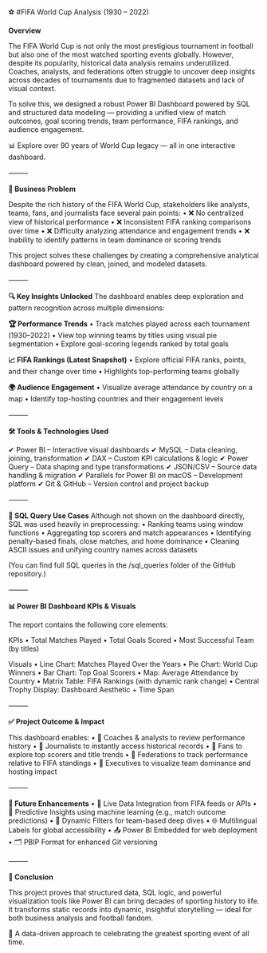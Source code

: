 ⚽ #FIFA World Cup Analysis (1930 – 2022)

**Overview**

The FIFA World Cup is not only the most prestigious tournament in football but also one of the most watched sporting events globally. However, despite its popularity, historical data analysis remains underutilized. Coaches, analysts, and federations often struggle to uncover deep insights across decades of tournaments due to fragmented datasets and lack of visual context.

To solve this, we designed a robust Power BI Dashboard powered by SQL and structured data modeling — providing a unified view of match outcomes, goal scoring trends, team performance, FIFA rankings, and audience engagement.

📊 Explore over 90 years of World Cup legacy — all in one interactive dashboard.

⸻

**🎯 Business Problem**

Despite the rich history of the FIFA World Cup, stakeholders like analysts, teams, fans, and journalists face several pain points:
	•	❌ No centralized view of historical performance
	•	❌ Inconsistent FIFA ranking comparisons over time
	•	❌ Difficulty analyzing attendance and engagement trends
	•	❌ Inability to identify patterns in team dominance or scoring trends

This project solves these challenges by creating a comprehensive analytical dashboard powered by clean, joined, and modeled datasets.

⸻

**🔍 Key Insights Unlocked**
The dashboard enables deep exploration and pattern recognition across multiple dimensions:

**🏆 Performance Trends**
	•	Track matches played across each tournament (1930–2022)
	•	View top winning teams by titles using visual pie segmentation
	•	Explore goal-scoring legends ranked by total goals

**📈 FIFA Rankings (Latest Snapshot)**
	•	Explore official FIFA ranks, points, and their change over time
	•	Highlights top-performing teams globally

**🌍 Audience Engagement**
	•	Visualize average attendance by country on a map
	•	Identify top-hosting countries and their engagement levels

⸻

**🛠 Tools & Technologies Used**

✔ Power BI – Interactive visual dashboards
✔ MySQL – Data cleaning, joining, transformation
✔ DAX – Custom KPI calculations & logic
✔ Power Query – Data shaping and type transformations
✔ JSON/CSV – Source data handling & migration
✔ Parallels for Power BI on macOS – Development platform
✔ Git & GitHub – Version control and project backup

⸻

**🔎 SQL Query Use Cases**
Although not shown on the dashboard directly, SQL was used heavily in preprocessing:
	•	Ranking teams using window functions
	•	Aggregating top scorers and match appearances
	•	Identifying penalty-based finals, close matches, and home dominance
	•	Cleaning ASCII issues and unifying country names across datasets

(You can find full SQL queries in the /sql_queries folder of the GitHub repository.)

⸻

**📊 Power BI Dashboard KPIs & Visuals**

The report contains the following core elements:

KPIs
	•	Total Matches Played
	•	Total Goals Scored
	•	Most Successful Team (by titles)

Visuals
	•	Line Chart: Matches Played Over the Years
	•	Pie Chart: World Cup Winners
	•	Bar Chart: Top Goal Scorers
	•	Map: Average Attendance by Country
	•	Matrix Table: FIFA Rankings (with dynamic rank change)
	•	Central Trophy Display: Dashboard Aesthetic + Time Span

⸻

**✅ Project Outcome & Impact**

This dashboard enables:
	•	📌 Coaches & analysts to review performance history
	•	📌 Journalists to instantly access historical records
	•	📌 Fans to explore top scorers and title trends
	•	📌 Federations to track performance relative to FIFA standings
	•	📌 Executives to visualize team dominance and hosting impact

⸻

**🔮 Future Enhancements**
	•	🔄 Live Data Integration from FIFA feeds or APIs
	•	🧠 Predictive Insights using machine learning (e.g., match outcome predictions)
	•	🎯 Dynamic Filters for team-based deep dives
	•	🌐 Multilingual Labels for global accessibility
	•	📤 Power BI Embedded for web deployment
	•	🗂️ PBIP Format for enhanced Git versioning

⸻

**🚀 Conclusion**

This project proves that structured data, SQL logic, and powerful visualization tools like Power BI can bring decades of sporting history to life. It transforms static records into dynamic, insightful storytelling — ideal for both business analysis and football fandom.

📌 A data-driven approach to celebrating the greatest sporting event of all time.
